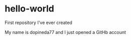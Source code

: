 # hello-world
First repository I've ever created

My name is dopineda77 and I just opened a GitHb account
